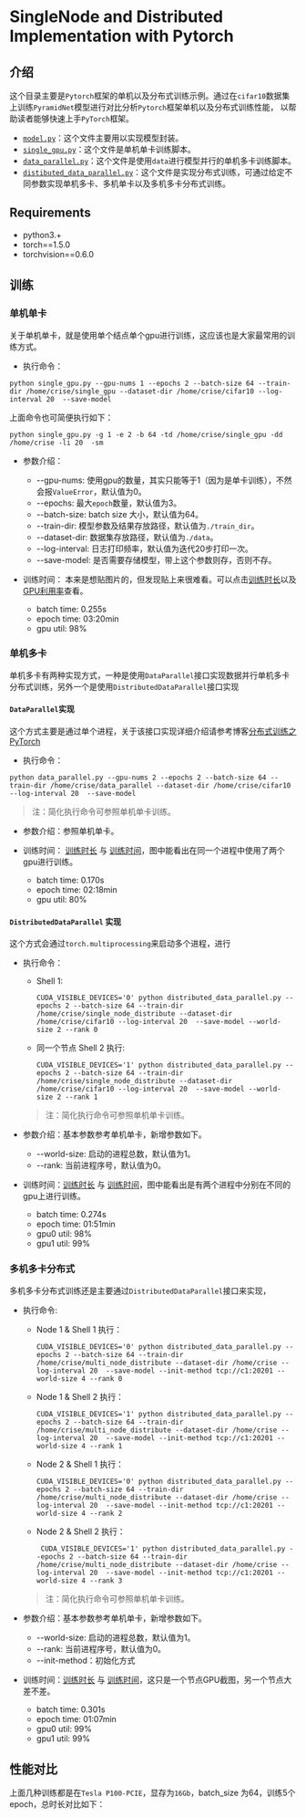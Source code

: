 # SingleNode and Distributed Implementation with Pytorch 

## 介绍
这个目录主要是`Pytorch`框架的单机以及分布式训练示例。通过在`cifar10`数据集上训练`PyramidNet`模型进行对比分析`Pytorch`框架单机以及分布式训练性能，
以帮助读者能够快速上手`PyTorch`框架。

* [`model.py`](./model.py)：这个文件主要用以实现模型封装。
* [`single_gpu.py`](./single_gpu.py)：这个文件是单机单卡训练脚本。
* [`data_parallel.py`](./data_parallel.py)：这个文件是使用`data`进行模型并行的单机多卡训练脚本。
* [`distibuted_data_parallel.py`](./distributed_data_parallel.py)：这个文件是实现分布式训练，可通过给定不同参数实现单机多卡、多机单卡以及多机多卡分布式训练。

## Requirements
* python3.+
* torch==1.5.0
* torchvision==0.6.0

## 训练

### 单机单卡
关于单机单卡，就是使用单个结点单个gpu进行训练，这应该也是大家最常用的训练方式。

* 执行命令：
```
python single_gpu.py --gpu-nums 1 --epochs 2 --batch-size 64 --train-dir /home/crise/single_gpu --dataset-dir /home/crise/cifar10 --log-interval 20  --save-model
```
上面命令也可简便执行如下：
```
python single_gpu.py -g 1 -e 2 -b 64 -td /home/crise/single_gpu -dd /home/crise -li 20  -sm
```
* 参数介绍：
    * --gpu-nums: 使用gpu的数量，其实只能等于1（因为是单卡训练），不然会报`ValueError`，默认值为0。
    * --epochs: 最大`epoch`数量，默认值为3。
    * --batch-size: batch size 大小，默认值为64。
    * --train-dir: 模型参数及结果存放路径，默认值为`./train_dir`。
    * --dataset-dir: 数据集存放路径，默认值为`./data`。
    * --log-interval: 日志打印频率，默认值为迭代20步打印一次。
    * --save-model: 是否需要存储模型，带上这个参数则存，否则不存。

* 训练时间：
  本来是想贴图片的，但发现贴上来很难看。可以点击[训练时长](../imgs/pytorch/sg_time.PNG)以及[GPU利用率](../imgs/pytorch/sg_gpu.PNG)查看。
  * batch time: 0.255s
  * epoch time: 03:20min
  * gpu util: 98%

### 单机多卡
单机多卡有两种实现方式，一种是使用`DataParallel`接口实现数据并行单机多卡分布式训练，另外一个是使用`DistributedDataParallel`接口实现

#### `DataParallel`实现
这个方式主要是通过单个进程，关于该接口实现详细介绍请参考博客[分布式训练之PyTorch](https://crisescode.github.io/blog/2020/07/31/%E5%88%86%E5%B8%83%E5%BC%8F%E8%AE%AD%E7%BB%83%E4%B9%8BPyTorch/)

* 执行命令：
```
python data_parallel.py --gpu-nums 2 --epochs 2 --batch-size 64 --train-dir /home/crise/data_parallel --dataset-dir /home/crise/cifar10 --log-interval 20  --save-model
```

  > 注：简化执行命令可参照单机单卡训练。

* 参数介绍：参照单机单卡。

* 训练时间：
  [训练时长](../imgs/pytorch/data_parallel_time.PNG) 与 [训练时间](../imgs/pytorch/data_parallel_gpu.PNG)，图中能看出在同一个进程中使用了两个gpu进行训练。
  * batch time: 0.170s
  * epoch time: 02:18min
  * gpu util: 80%

#### `DistributedDataParallel` 实现
这个方式会通过`torch.multiprocessing`来启动多个进程，进行

* 执行命令：

  * Shell 1:
    ```
    CUDA_VISIBLE_DEVICES='0' python distributed_data_parallel.py --epochs 2 --batch-size 64 --train-dir /home/crise/single_node_distribute --dataset-dir /home/crise/cifar10 --log-interval 20  --save-model --world-size 2 --rank 0
    ```
  * 同一个节点 Shell 2 执行:
    ```
    CUDA_VISIBLE_DEVICES='1' python distributed_data_parallel.py --epochs 2 --batch-size 64 --train-dir /home/crise/single_node_distribute --dataset-dir /home/crise/cifar10 --log-interval 20  --save-model --world-size 2 --rank 1
    ```

  > 注：简化执行命令可参照单机单卡训练。

* 参数介绍：基本参数参考单机单卡，新增参数如下。
  * --world-size: 启动的进程总数，默认值为1。
  * --rank: 当前进程序号，默认值为0。

* 训练时间：[训练时长](../imgs/pytorch/single_node_distribute_rank0_time.PNG) 与 [训练时间](../imgs/pytorch/single_node_distribute.PNG)，图中能看出是有两个进程中分别在不同的gpu上进行训练。
  * batch time: 0.274s
  * epoch time: 01:51min
  * gpu0 util: 98%
  * gpu1 util: 99%
  
### 多机多卡分布式
多机多卡分布式训练还是主要通过`DistributedDataParallel`接口来实现，
* 执行命令:

  * Node 1 & Shell 1 执行：
    ```
    CUDA_VISIBLE_DEVICES='0' python distributed_data_parallel.py --epochs 2 --batch-size 64 --train-dir /home/crise/multi_node_distribute --dataset-dir /home/crise --log-interval 20  --save-model --init-method tcp://c1:20201 --world-size 4 --rank 0
    ```
  * Node 1 & Shell 2 执行：
    ```
    CUDA_VISIBLE_DEVICES='1' python distributed_data_parallel.py --epochs 2 --batch-size 64 --train-dir /home/crise/multi_node_distribute --dataset-dir /home/crise --log-interval 20  --save-model --init-method tcp://c1:20201 --world-size 4 --rank 1
    ```

  * Node 2 & Shell 1 执行：
    ```
    CUDA_VISIBLE_DEVICES='0' python distributed_data_parallel.py --epochs 2 --batch-size 64 --train-dir /home/crise/multi_node_distribute --dataset-dir /home/crise --log-interval 20  --save-model --init-method tcp://c1:20201 --world-size 4 --rank 2
    ```

  * Node 2 & Shell 2 执行：
    ```
     CUDA_VISIBLE_DEVICES='1' python distributed_data_parallel.py --epochs 2 --batch-size 64 --train-dir /home/crise/multi_node_distribute --dataset-dir /home/crise --log-interval 20  --save-model --init-method tcp://c1:20201 --world-size 4 --rank 3
    ```
  > 注：简化执行命令可参照单机单卡训练。

* 参数介绍：基本参数参考单机单卡，新增参数如下。
  * --world-size: 启动的进程总数，默认值为1。
  * --rank: 当前进程序号，默认值为0。
  * --init-method：初始化方式

* 训练时间：[训练时长](../imgs/pytorch/multi_node_distribute_time.PNG) 与 [训练时间](../imgs/pytorch/multi_node_distribute_gpu.PNG)，这只是一个节点GPU截图，另一个节点大差不差。
  * batch time: 0.301s
  * epoch time: 01:07min
  * gpu0 util: 99%
  * gpu1 util: 99%

## 性能对比 
上面几种训练都是在`Tesla P100-PCIE`，显存为`16Gb`，batch_size 为64，训练5个epoch，总时长对比如下：



